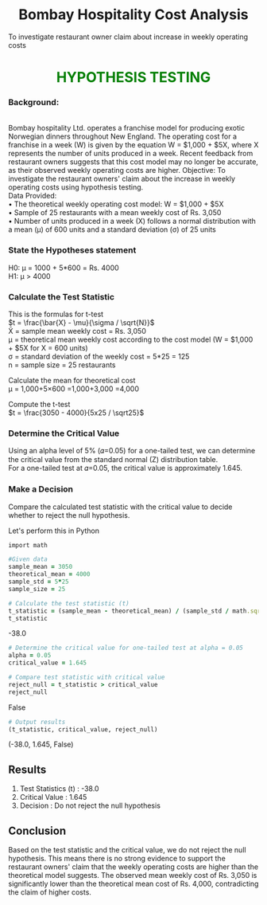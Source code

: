 # <h1 align="center">**Bombay Hospitality Cost Analysis**
To investigate restaurant owner claim about increase in weekly operating costs

# <h1 align="center"><font color='green'>**HYPOTHESIS TESTING**</font></h1>

### Background:
<br/>
Bombay hospitality Ltd. operates a franchise model for producing exotic Norwegian dinners throughout New England. The operating cost for a franchise in a week (W) is given by the equation W = $1,000 + $5X, where X represents the number of units produced in a week. Recent feedback from restaurant owners suggests that this cost model may no longer be accurate, as their observed weekly operating costs are higher.
Objective:
To investigate the restaurant owners' claim about the increase in weekly operating costs using hypothesis testing.
<br/>
Data Provided:
<br/>
•	The theoretical weekly operating cost model: W = $1,000 + $5X
<br/>
•	Sample of 25 restaurants with a mean weekly cost of Rs. 3,050
<br/>
•	Number of units produced in a week (X) follows a normal distribution with a mean (μ) of 600 units and a standard deviation (σ) of 25 units

### State the Hypotheses statement

H0: μ = 1000 + 5*600 = Rs. 4000
<br/>
H1: μ > 4000

### Calculate the Test Statistic

This is the formulas for t-test
<br/>
$t = \frac{\bar{X} - \mu}{\sigma / \sqrt{N}}$
<br/>
X̄ = sample mean weekly cost = Rs. 3,050
<br/>
μ = theoretical mean weekly cost according to the cost model (W = $1,000 + $5X for X = 600 units)
<br/>
σ = standard deviation of the weekly cost = 5*25 = 125
<br/>
n = sample size = 25 restaurants

Calculate the mean for theoretical cost
<br/>
μ = 1,000+5×600
  =1,000+3,000
  =4,000

Compute the t-test
<br/>
$t = \frac{3050 - 4000}{5x25 / \sqrt25}$
<br/>
### Determine the Critical Value

Using an alpha level of 5% (𝛼=0.05) for a one-tailed test, we can determine the critical value from the standard normal (Z) distribution table.
<br/>
For a one-tailed test at 𝛼=0.05, the critical value is approximately 1.645.

### Make a Decision

Compare the calculated test statistic with the critical value to decide whether to reject the null hypothesis.

Let's perform this in Python

```ruby
import math

#Given data
sample_mean = 3050
theoretical_mean = 4000
sample_std = 5*25
sample_size = 25

# Calculate the test statistic (t)
t_statistic = (sample_mean - theoretical_mean) / (sample_std / math.sqrt(sample_size))
t_statistic
```

-38.0

```ruby
# Determine the critical value for one-tailed test at alpha = 0.05
alpha = 0.05
critical_value = 1.645
```

```ruby
# Compare test statistic with critical value
reject_null = t_statistic > critical_value
reject_null
```
False

```ruby
# Output results
(t_statistic, critical_value, reject_null)
```

(-38.0, 1.645, False)

## **Results**


1. Test Statistics (t) : -38.0
2. Critical Value : 1.645
3. Decision : Do not reject the null hypothesis


## **Conclusion**

Based on the test statistic and the critical value, we do not reject the null hypothesis. This means there is no strong evidence to support the restaurant owners' claim that the weekly operating costs are higher than the theoretical model suggests. The observed mean weekly cost of Rs. 3,050 is significantly lower than the theoretical mean cost of Rs. 4,000, contradicting the claim of higher costs.
